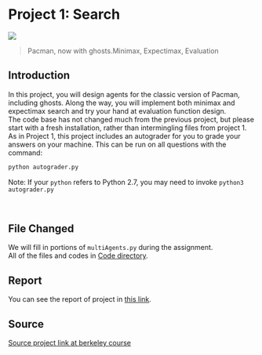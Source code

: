 # Project 1: Search

![](https://inst.eecs.berkeley.edu/~cs188/sp20/assets/images/pacman_multi_agent.png)<br>
> Pacman, now with ghosts.Minimax, Expectimax, Evaluation

## Introduction
<p>In this project, you will design agents for the classic version of Pacman, including ghosts. Along the way, you will implement both minimax and expectimax search and try your hand at evaluation function design.
<br>
The code base has not changed much from the previous project, but please start with a fresh installation, rather than intermingling files from project 1.
<br>
As in Project 1, this project includes an autograder for you to grade your answers on your machine. This can be run on all questions with the command: <br>

```bash
python autograder.py
```

Note: If your `python` refers to Python 2.7, you may need to invoke `python3 autograder.py` <br>
</p>
<br>

## File Changed
We will fill in portions of ``multiAgents.py``  during the assignment. <br>
All of the files and codes in [Code directory](https://github.com/hajrezvan/Pacman-project/tree/master/P2/Code).

## Report
You can see the report of project in [this link](https://github.com/hajrezvan/Pacman-project/blob/master/P2/Report/AI-P2.pdf).

## Source
[Source project link at berkeley course](https://inst.eecs.berkeley.edu/~cs188/su21/project2/)
